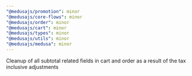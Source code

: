 ```yaml
---
"@medusajs/promotion": minor
"@medusajs/core-flows": minor
"@medusajs/order": minor
"@medusajs/cart": minor
"@medusajs/types": minor
"@medusajs/utils": minor
"@medusajs/medusa": minor
---
```


Cleanup of all subtotal related fields in cart and order as a result of the tax inclusive adjustments
